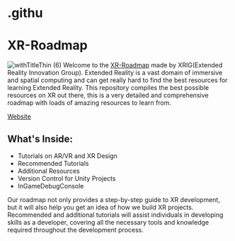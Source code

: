 # .githu
# XR-Roadmap 
![withTitleThin (6)](https://github.com/xrigiitm/XR-Roadmap/assets/139524049/b6123790-e151-4d77-8665-fe2b5f36c58c)
Welcome to the [XR-Roadmap]() made by XRIG(Extended Reality Innovation Group). Extended Reality is a vast domain of immersive and spatial computing and can get really hard to find the best resources for learning Extended Reality. This repository compiles the best possible resources on XR out there, this is a very detailed and comprehensive roadmap with loads of amazing resources to learn from.

[Website](https://xrig94.editorx.io/xrig)

## What's Inside:
- Tutorials on AR/VR and XR Design
- Recommended Tutorials
- Additional Resources
- Version Control for Unity Projects
- InGameDebugConsole

Our roadmap not only provides a step-by-step guide to XR development, but it will also help you get an idea of how we build XR projects. Recommended and additional tutorials will assist individuals in developing skills as a developer, covering all the necessary tools and knowledge required throughout the development process.
